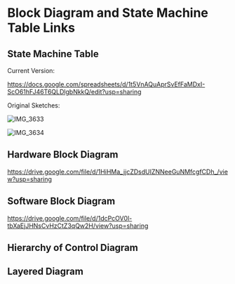 # Block Diagram and State Machine Table Links

## State Machine Table

Current Version:

https://docs.google.com/spreadsheets/d/1t5VnAQuAprSvEfFaMDxI-ScO61hFJ46T6QLDlgbNkkQ/edit?usp=sharing

Original Sketches:

![IMG_3633](https://user-images.githubusercontent.com/17057481/163731296-83393dab-601c-4f31-82df-227b4190a34e.jpg)

![IMG_3634](https://user-images.githubusercontent.com/17057481/163731299-d7104bd8-d87a-4a65-ad42-0aec136945c9.jpg)

## Hardware Block Diagram

https://drive.google.com/file/d/1HiHMa_jjcZDsdUIZNNeeGuNMfcgfCDh_/view?usp=sharing

## Software Block Diagram

https://drive.google.com/file/d/1dcPcOV0l-tbXaEjJHNsCvHzCtZ3qQw2H/view?usp=sharing

## Hierarchy of Control Diagram



## Layered Diagram
